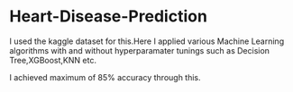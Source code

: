 # Heart-Disease-Prediction
 I used the kaggle dataset for this.Here I applied various Machine Learning algorithms with and without hyperparamater tunings such as Decision Tree,XGBoost,KNN etc.
 
 I achieved maximum of 85\% accuracy through this.
